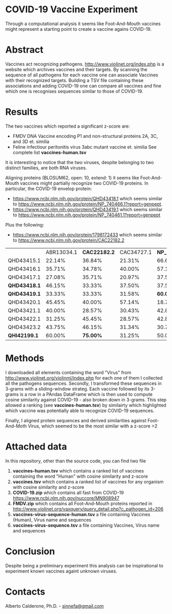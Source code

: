 # COVID-19 Vaccine Experiment

Through a computational analysis it seems like Foot-And-Mouth vaccines might represent a starting point to create a vaccine agains COVID-19.

# Abstract
Vaccines act recognizing pathogens. http://www.violinet.org/index.php is a website which archives vaccines and their targets. By scanning the sequence of all pathogens for each vaccine one can associate Vaccines with their recognized targets. Building a TSV file containing these associations and adding COVID-19 one can compare all vaccines and fine which one is recognises sequences similar to those of COVID-19.

# Results
The two vaccines which reported a significant z-score are:
* FMDV DNA Vaccine encoding P1 and non-structural proteins 2A, 3C, and 3D et. similia
* Feline infectiour peritonitis virus 3abc mutant vaccine et. similia
See complete list **vaccines-human.tsv**

It is interesting to notice that the two viruses, despite belonging to two distinct families, are both RNA viruses.

Aligning proteins (BLOSUM62, open: 10, extend: 1) it seems like Foot-And-Mouth vaccines might partially recognize two COVID-19 proteins. In particular, the COVID-19 envelop protein:
* https://www.ncbi.nlm.nih.gov/protein/QHD43418.1 which seems similar to https://www.ncbi.nlm.nih.gov/protein/NP_740466.1?report=genpept.
* https://www.ncbi.nlm.nih.gov/protein/QHD43419.1 which seems similar to https://www.ncbi.nlm.nih.gov/protein/NP_740461.1?report=genpept

Plus the following:
* https://www.ncbi.nlm.nih.gov/protein/1798172433 which seems similar to https://www.ncbi.nlm.nih.gov/protein/CAC22182.2

||||||||||
|--- |--- |--- |--- |--- |--- |--- |--- |--- |
||ABR13034.1|**CAC22182.2**|CAC34727.1|**NP_740461.1**|**NP_740466.1**|NP_740467.1|AAT01695.1|AAK97050.1|
|QHD43415.1|22.14%|36.84%|21.31%|66.67%|43.48%|32.61%|23.33%|27.72%|
|QHD43416.1|35.71%|34.78%|40.00%|57.14%|50.00%|23.68%|31.82%|34.09%|
|QHD43417.1|27.08%|35.71%|20.97%|37.50%|29.41%|46.15%|24.29%|24.29%|
|**QHD43418.1**|46.15%|33.33%|37.50%|37.50%|**75.00%**|40.00%|33.33%|33.33%|
|**QHD43419.1**|33.33%|33.33%|31.58%|**60.00%**|26.09%|50.00%|26.09%|25.00%|
|QHD43420.1|45.45%|40.00%|57.14%|18.75%|28.57%|42.86%|18.97%|36.36%|
|QHD43421.1|40.00%|28.57%|30.43%|42.86%|33.33%|25.00%|20.63%|20.34%|
|QHD43422.1|31.25%|45.45%|28.57%|42.86%|38.10%|31.25%|38.10%|35.14%|
|QHD43423.2|43.75%|46.15%|31.34%|30.77%|38.46%|22.81%|22.81%|22.29%|
|**QHI42199.1**|60.00%|**75.00%**|31.25%|50.00%|37.50%|66.67%|40.00%|27.78%|

# Methods
I downloaded all elements containing the word "Virus" from http://www.violinet.org/violinml/index.php for each one of them I collected all the pathogens sequences. Secondly, I transformed these sequences in 3-grams with a sliding-window strateg. Each vaccine followed by its 3-grams is a row in a PAndas DataFrame which is then used to compute cosine similarity against COVID-19 - also broken down in 3-grams. This step allowed a ranking (see **vaccines-human.tsv**) by similairty which highlighted which vaccine was potentially able to recognize COVID-19 sequences.

Finally, I aligned protein sequences and derived similarities against Foot-And-Moth Virus, which seemed to be the most similar with a z-score >2

# Attached data
In this repository, other than the source code, you can find two file
1) **vaccines-human.tsv** which contains a ranked list of vaccines containing the word "Human" with cosine similarity and z-score
2) **vaccines.tsv** which contains a ranked list of vaccines for any organism with cosine similarity and z-score
3) **COVID-19.zip** which contains all fast from COVID-19 https://www.ncbi.nlm.nih.gov/nuccore/MN908947
4) **FMDV.zip** which contains all Foot-And-Mouth proteins reported in http://www.violinet.org/vaxquery/query_detail.php?c_pathogen_id=206
5) **vaccines-virus-sequence-human.tsv** a file containing Vaccines (Human), Virus name and sequences
6) **vaccines-virus-sequence.tsv** a file containing Vaccines, Virus name and sequences

# Conclusion
Despite being a preliminary experiment this analysis can be inspirational to experiment known vaccines againt unknown viruses.

# Contacts
Alberto Calderone, Ph.D. - sinnefa@gmail.com
